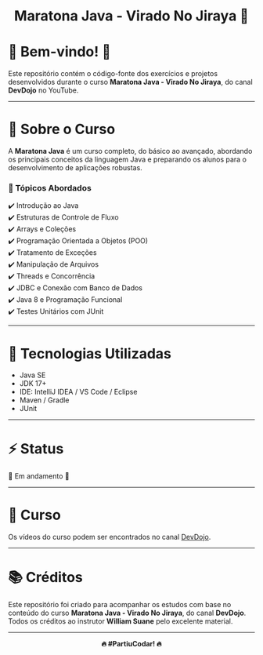 <div align="center">
  <h1>Maratona Java - Virado No Jiraya 🚀</h1>
</div>

# 📌 Bem-vindo! 👋  
Este repositório contém o código-fonte dos exercícios e projetos desenvolvidos durante o curso **Maratona Java - Virado No Jiraya**, do canal **DevDojo** no YouTube.

---

# 📝 Sobre o Curso  
A **Maratona Java** é um curso completo, do básico ao avançado, abordando os principais conceitos da linguagem Java e preparando os alunos para o desenvolvimento de aplicações robustas.

### 📌 Tópicos Abordados  
✔️ Introdução ao Java  
✔️ Estruturas de Controle de Fluxo  
✔️ Arrays e Coleções  
✔️ Programação Orientada a Objetos (POO)  
✔️ Tratamento de Exceções  
✔️ Manipulação de Arquivos  
✔️ Threads e Concorrência  
✔️ JDBC e Conexão com Banco de Dados  
✔️ Java 8 e Programação Funcional  
✔️ Testes Unitários com JUnit  

---

# 🚀 Tecnologias Utilizadas  
<ul>
  <li>Java SE</li>
  <li>JDK 17+</li>
  <li>IDE: IntelliJ IDEA / VS Code / Eclipse</li>
  <li>Maven / Gradle</li>
  <li>JUnit</li>
</ul>

---

# ⚡ Status  
📌 Em andamento 🚧  

---

# 🎥 Curso  
Os vídeos do curso podem ser encontrados no canal [DevDojo](https://www.youtube.com/watch?v=VKjFuX91G5Q&list=PL62G310vn6nFIsOCC0H-C2infYgwm8SWW).  

---

# 📚 Créditos  
Este repositório foi criado para acompanhar os estudos com base no conteúdo do curso **Maratona Java - Virado No Jiraya**, do canal **DevDojo**. Todos os créditos ao instrutor **William Suane** pelo excelente material.  

---

<div align="center">
  <strong>🔥 #PartiuCodar! 🔥</strong>
</div>
